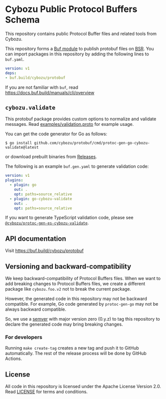 # Cybozu Public Protocol Buffers Schema

This repository contains public Protocol Buffer files and related tools from Cybozu.

This repository forms a [Buf module][module] to publish protobuf files on [BSR][BSR].
You can import packages in this repository by adding the following lines to `buf.yaml`.

```yaml
version: v1
deps:
- buf.build/cybozu/protobuf
```

If you are not familiar with `buf`, read https://docs.buf.build/manuals/cli/overview

## `cybozu.validate`

This protobuf package provides custom options to normalize and validate messages.
Read [examples/validation.proto](examples/validation.proto) for example usage.

You can get the code generator for Go as follows:

```console
$ go install github.com/cybozu/protobuf/cmd/protoc-gen-go-cybozu-validate@latest
```

or download prebuilt binaries from [Releases](https://github.com/cybozu/protobuf/releases/latest).

The following is an example `buf.gen.yaml` to generate validation code:

```yaml
version: v1
plugins:
  - plugin: go
    out: .
    opt: paths=source_relative
  - plugin: go-cybozu-validate
    out: .
    opt: paths=source_relative
```

If you want to generate TypeScript validation code, please see [`@cybozu/protoc-gen-es-cybozu-validate`](es/packages/protoc-gen-es-cybozu-validate/README.md).

## API documentation

Visit https://buf.build/cybozu/protobuf

## Versioning and backward-compatibility

We keep backward-compatibility of Protocol Buffers files.
When we want to add breaking changes to Protocol Buffers files, we create
a different package like `cybozu.foo.v2` not to break the current package.

However, the generated code in this repository may not be backward compatible.
For example, Go code generated by `protoc-gen-go` may not be always backward compatible.

So, we use a [semver](https://semver.org/) with major version zero (0.y.z) to
tag this repository to declare the generated code may bring breaking changes.

### For developers

Running `make create-tag` creates a new tag and push it to GitHub automatically.
The rest of the release process will be done by GitHub Actions.

## License

All code in this repository is licensed under the Apache License Version 2.0.
Read [LICENSE](LICENSE) for terms and conditions.

[module]: https://docs.buf.build/bsr/overview#modules
[BSR]: https://docs.buf.build/bsr/introduction

